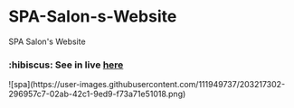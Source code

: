 # SPA-Salon-s-Website
SPA Salon's Website
<h3>  :hibiscus: See in live <a href="https://marinawittich.github.io/Restaurant-s-Website/">here</a></h3>
![spa](https://user-images.githubusercontent.com/111949737/203217302-296957c7-02ab-42c1-9ed9-f73a71e51018.png)
